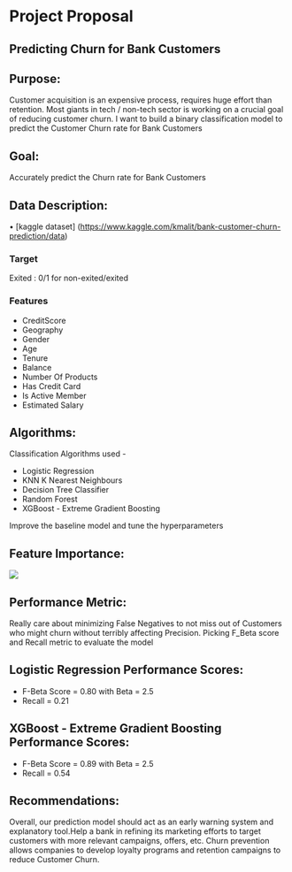 # Project Proposal

## Predicting Churn for Bank Customers

## Purpose:
Customer acquisition is an expensive process, requires huge effort than retention. Most giants in tech / non-tech sector is working on a crucial goal of reducing customer churn.
I want to build a binary classification model to predict the Customer Churn rate for Bank Customers

## Goal:
Accurately predict the Churn rate for Bank Customers

## Data Description:

•  [kaggle dataset] (https://www.kaggle.com/kmalit/bank-customer-churn-prediction/data)

### Target
Exited : 0/1 for non-exited/exited

### Features

* CreditScore
* Geography	
* Gender
* Age
* Tenure
* Balance
* Number Of Products
* Has Credit Card
* Is Active Member
* Estimated Salary

## Algorithms:
Classification Algorithms used - 
* Logistic Regression
* KNN K Nearest Neighbours
* Decision Tree Classifier
* Random Forest
* XGBoost - Extreme Gradient Boosting

Improve the baseline model and tune the hyperparameters

## Feature Importance:

![](https://github.com/chetana-vyas/)

## Performance Metric:
Really care about minimizing False Negatives to not miss out of Customers who might churn without terribly affecting Precision. Picking F_Beta score and Recall metric to evaluate the model

## Logistic Regression Performance Scores:
* 	F-Beta Score = 0.80 with Beta = 2.5
* 	Recall = 0.21

## XGBoost - Extreme Gradient Boosting Performance Scores:
* 	F-Beta Score = 0.89 with Beta = 2.5
* 	Recall = 0.54
	
## Recommendations:
Overall, our prediction model should act as an early warning system and explanatory tool.Help a bank in refining its marketing efforts to target customers with more relevant campaigns, offers, etc. Churn prevention allows companies to develop loyalty programs and retention campaigns to reduce Customer Churn.
